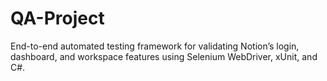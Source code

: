 # QA-Project
End-to-end automated testing framework for validating Notion’s login, dashboard, and workspace features using Selenium WebDriver, xUnit, and C#.
